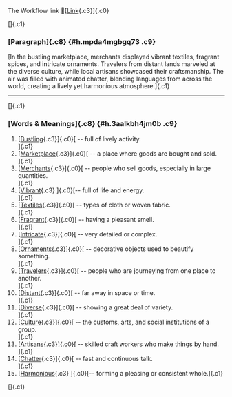 The Workflow link
👏[[Link](https://www.google.com/url?q=http://www.google.com&sa=D&source=editors&ust=1759728367405221&usg=AOvVaw0tX4s5om0la2UFd-qX7Dss){.c3}]{.c0}

[]{.c1}

### [Paragraph]{.c8} {#h.mpda4mgbgq73 .c9}

[In the bustling marketplace, merchants displayed vibrant textiles,
fragrant spices, and intricate ornaments. Travelers from distant lands
marveled at the diverse culture, while local artisans showcased their
craftsmanship. The air was filled with animated chatter, blending
languages from across the world, creating a lively yet harmonious
atmosphere.]{.c1}

------------------------------------------------------------------------

[]{.c1}

### [Words & Meanings]{.c8} {#h.3aalkbh4jm0b .c9}

1.  [[Bustling](https://www.google.com/url?q=http://www.google.com&sa=D&source=editors&ust=1759728367405860&usg=AOvVaw1TRL8j_llG5sWbSXaYjfDA){.c3}]{.c0}[ --
    full of lively activity.\
    ]{.c1}
2.  [[Marketplace](https://www.google.com/url?q=http://www.google.com&sa=D&source=editors&ust=1759728367405987&usg=AOvVaw1d5fPAMWU4HGa8f-VtSxP_){.c3}]{.c0}[ --
    a place where goods are bought and sold.\
    ]{.c1}
3.  [[Merchants](https://www.google.com/url?q=http://www.google.com&sa=D&source=editors&ust=1759728367406097&usg=AOvVaw2c1W5IPGLUHyf7utd12zI-){.c3}]{.c0}[ --
    people who sell goods, especially in large quantities.\
    ]{.c1}
4.  [[Vibrant](https://www.google.com/url?q=http://www.google.com&sa=D&source=editors&ust=1759728367406212&usg=AOvVaw3R1LsaAu_HulH8uXu_tczm){.c3}
    ]{.c0}[-- full of life and energy.\
    ]{.c1}
5.  [[Textiles](https://www.google.com/url?q=http://www.google.com&sa=D&source=editors&ust=1759728367406298&usg=AOvVaw2iFfnNdnjHUQNnlHkVfbRr){.c3}]{.c0}[ --
    types of cloth or woven fabric.\
    ]{.c1}
6.  [[Fragrant](https://www.google.com/url?q=http://www.google.com&sa=D&source=editors&ust=1759728367406393&usg=AOvVaw1XVblSxXLZ30pO6kVVoroL){.c3}]{.c0}[ --
    having a pleasant smell.\
    ]{.c1}
7.  [[Intricate](https://www.google.com/url?q=http://www.google.com&sa=D&source=editors&ust=1759728367406485&usg=AOvVaw38FU7ZqQJtOTutHn3BGUu2){.c3}]{.c0}[ --
    very detailed or complex.\
    ]{.c1}
8.  [[Ornaments](https://www.google.com/url?q=http://www.google.com&sa=D&source=editors&ust=1759728367406573&usg=AOvVaw2uoFP2wfePOQAcYB_eDGRE){.c3}]{.c0}[ --
    decorative objects used to beautify something.\
    ]{.c1}
9.  [[Travelers](https://www.google.com/url?q=http://www.google.com&sa=D&source=editors&ust=1759728367406683&usg=AOvVaw16YNIRSQFXEDh8TXQWFMP6){.c3}]{.c0}[ --
    people who are journeying from one place to another.\
    ]{.c1}
10. [[Distant](https://www.google.com/url?q=http://www.google.com&sa=D&source=editors&ust=1759728367406794&usg=AOvVaw2gusXB5DrG3CshY3mjCYfN){.c3}]{.c0}[ --
    far away in space or time.\
    ]{.c1}
11. [[Diverse](https://www.google.com/url?q=http://www.google.com&sa=D&source=editors&ust=1759728367406884&usg=AOvVaw2Jla3iUKxd_vLmrOF5c890){.c3}]{.c0}[ --
    showing a great deal of variety.\
    ]{.c1}
12. [[Culture](https://www.google.com/url?q=http://www.google.com&sa=D&source=editors&ust=1759728367406982&usg=AOvVaw12RYgsFqIhHCnT2EbzLHVI){.c3}]{.c0}[ --
    the customs, arts, and social institutions of a group.\
    ]{.c1}
13. [[Artisans](https://www.google.com/url?q=http://www.google.com&sa=D&source=editors&ust=1759728367407094&usg=AOvVaw2eiV39zYPOnbFgNLv9ZrfA){.c3}]{.c0}[ --
    skilled craft workers who make things by hand.\
    ]{.c1}
14. [[Chatter](https://www.google.com/url?q=http://www.google.com&sa=D&source=editors&ust=1759728367407202&usg=AOvVaw2AaXk9S-RWYFpTjdix64e4){.c3}]{.c0}[ --
    fast and continuous talk.\
    ]{.c1}
15. [[Harmonious](https://www.google.com/url?q=http://www.google.com&sa=D&source=editors&ust=1759728367407296&usg=AOvVaw3JG_OQetKPZ3IStV-zVmzj){.c3}
    ]{.c0}[-- forming a pleasing or consistent whole.]{.c1}

[]{.c1}
